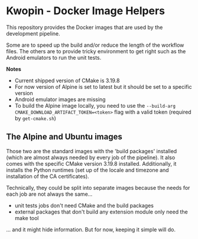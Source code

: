 # Kwopin - Docker Image Helpers

This repository provides the Docker images that are used by the development
pipeline.

Some are to speed up the build and/or reduce the length of the workflow files.
The others are to provide tricky environment to get right such as the Android
emulators to run the unit tests.

**Notes**

- Current shipped version of CMake is 3.19.8
- For now version of Alpine is set to latest but it should be set to a specific version
- Android emulator images are missing
- To build the Alpine image locally, you need to use the `--build-arg CMAKE_DOWNLOAD_ARTIFACT_TOKEN=<token>` flag with a valid token (required by `get-cmake.sh`)

## The Alpine and Ubuntu images

Those two are the standard images with the 'build packages' installed (which
are almost always needed by every job of the pipeline). It also comes with the
specific CMake version 3.19.8 installed. Additionally, it installs the Python
runtimes (set up of the locale and timezone and installation of the CA
certificates).

Technically, they could be split into separate images because the needs for
each job are not always the same...

- unit tests jobs don't need CMake and the build packages
- external packages that don't build any extension module only need the make tool

... and it might hide information. But for now, keeping it simple will do.
